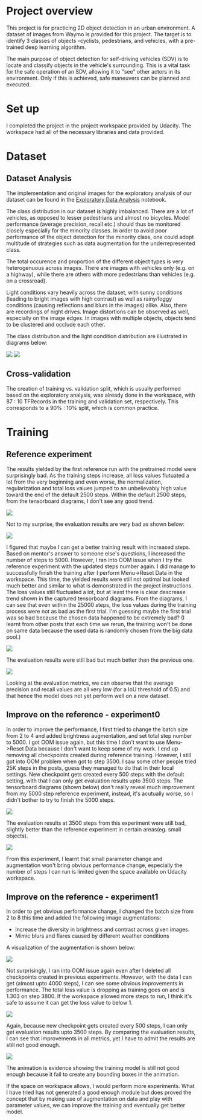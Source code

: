 # Project overview
This project is for practicing 2D object detection in an urban environment. A dataset of images from Waymo is provided for this project. The target is to identify 3 classes of objects –cyclists, pedestrians, and vehicles, with a pre-trained deep learning algorithm.

The main purpose of object detection for self-driving vehicles (SDV) is to locate and classify objects in the vehicle's surrounding. This is a vital task for the safe operation of an SDV, allowing it to "see" other actors in its environment. Only if this is achieved, safe maneuvers can be planned and executed.

# Set up
I completed the project in the project workspace provided by Udacity. The workspace had all of the necessary libraries and data provided.

# Dataset
## Dataset Analysis
The implementation and original images for the exploratory analysis of our dataset can be found in the [Exploratory Data Analysis](https://github.com/jiangnan2341/UdacitySDCE_P1/blob/main/Exploratory%20Data%20Analysis.ipynb) notebook.

The class distribution in our dataset is highly imbalanced. There are a lot of vehicles, as opposed to lesser pedestrians and almost no bicycles. Model performance (average precision, recall etc.) should thus be monitored closely especially for the minority classes. In order to avoid poor performance of the object detection for the minority class, one could adopt multitude of strategies such as data augmentation for the underrepresented class.

The total occurence and proportion of the different object types is very heterogenuous across images. There are images with vehicles only (e.g. on a highway), while there are others with more pedestrians than vehicles (e.g. on a crossroad).

Light conditions vary heavily across the dataset, with sunny conditions (leading to bright images with high contrast) as well as rainy/foggy conditions (causing reflections and blurs in the images) alike. Also, there are recordings of night drives.
Image distortions can be observed as well, especially on the image edges.
In images with multiple objects, objects tend to be clustered and occlude each other.

The class distribution and the light condition distribution are illustrated in diagrams below:

![](class_pie.png)
![](brightness_EDA.png)

## Cross-validation
The creation of training vs. validation split, which is usually performed based on the exploratory analysis, was already done in the workspace, with 87 : 10 TFRecords in the training and validation set, respectively. This corresponds to a 90% : 10% split, which is common practice.
# Training
## Reference experiment
The results yielded by the first reference run with the pretrained model were surprisingly bad. As the training steps increase, all loss values flutuated a lot from the very beginning and even worse, the normalization, regularization and total loss values jumped to an unbelievably high value toward the end of the default 2500 steps. Within the default 2500 steps, from the tensorboard diagrams, I don't see any good trend. 

![](experiments/reference/Reference1.png)

Not to my surprise, the evaluation results are very bad as shown below:

![](experiments/reference/ReferenceEvalSummary.png)

I figured that maybe I can get a better training result with increased steps. Based on mentor's answer to someone else's questions, I increased the number of steps to 5000. However, I ran into OOM issue when I try the reference experiment with the updated steps number again. I did manage to successfully finish the training after I perform Menu->Reset Data in the workspace.
This time, the yielded results were still not optimal but looked much better and similar to what is demonstrated in the project instructions. The loss values still fluctuated a lot, but at least there is clear descrease trend shown in the captured tensorboard diagrams. From the diagrams, I can see that even within the 25000 steps, the loss values during the training process were not as bad as the first trial. I'm guessing maybe the first trial was so bad because the chosen data happened to be extremely bad? (I learnt from other posts that each time we rerun, the training won't be done on same data because the used data is randomly chosen from the big data pool.)

![](experiments/reference1/Reference5000steps1.png)

The evaluation results were still bad but much better than the previous one.

![](experiments/reference1/ReferenceEvalSummary5000steps.png)

Looking at the evaluation metrics, we can observe that the average precision and recall values are all very low (for a IoU threshold of 0.5) and that hence the model does not yet perform well on a new dataset.

## Improve on the reference - experiment0
In order to improve the performance, I first tried to change the batch size from 2 to 4 and added brightness augmentation, and set total step number to 5000. I got OOM issue again, but this time I don't want to use Menu->Reset Data because I don't want to keep some of my work. I end up removing all checkpoints created during reference training. However, I still got into OOM problem when got to step 3500. I saw some other people tried 25K steps in the posts, guess they managed to do that in their local settings. New checkpoint gets created every 500 steps with the default setting, with that I can only get evaluation results upto 3500 steps. The tensorboard diagrams (shown below) don't really reveal much improvement from my 5000 step reference experiment, instead, it's acutually worse, so I didn't bother to try to finish the 5000 steps. 

![](experiments/experiment0/Experiment0_train1.png)

The evaluation results at 3500 steps from this experiment were still bad, slightly better than the reference experiment in certain areas(eg. small objects).

![](experiments/experiment0/Experiment0EvalSummary.png)

From this experiment, I learnt that small parameter change and augmentation won't bring obvious performance change, especially the number of steps I can run is limited given the space available on Udacity workspace.

## Improve on the reference - experiment1
In order to get obvious performance change, I changed the batch size from 2 to 8 this time and added the following image augmentations:
* Increase the diversity in brightness and contrast across given images.
* Mimic blurs and flares caused by different weather conditions

A visualization of the augmentation is shown below:

![](experiments/experiment1/AugmentationVisualization.png)

Not surprisingly, I ran into OOM issue again even after I deleted all checkpoints created in previous experiments. However, with the data I can get (almost upto 4000 steps), I can see some obvious improvements in performance. The total loss value is dropping as training goes on and is 1.303 on step 3800. If the workspace allowed more steps to run, I think it's safe to assume it can get the loss value to below 1.

![](experiments/experiment1/Experiment1_train1.png)

Again, because new checkpoint gets created every 500 steps, I can only get evaluation results upto 3500 steps. By comparing the evaluation results, I can see that improvements in all metrics, yet I have to admit the results are still not good enough. 

![](experiments/experiment1/Experiment1EvalSummary.png)

The animation is evidence showing the training model is still not good enough because it fail to create any bounding boxes in the animation.

If the space on workspace allows, I would perform more experiments. What I have tried has not generated a good enough module but does proved the concept that by making use of augmentation on data and play with parameter values, we can improve the training and eventually get better model.
